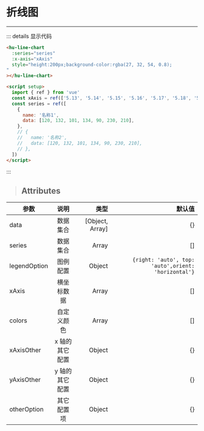# 折线图

---

<hu-line-chart :series="series" :x-axis="xAxis" style="height:200px;background-color:rgba(27, 32, 54, 0.8);
"></hu-line-chart>

<script setup>
import {ref} from "vue"
const xAxis =ref( ['5.13', '5.14', '5.15', '5.16', '5.17', '5.18', '5.19'])
const series =ref([
        {
          name: '名称1',
          data: [120, 132, 101, 134, 90, 230, 210],
        },
        // {
        //   name: '名称2',
        //   data: [120, 132, 101, 134, 90, 230, 210],
        // },
      ]) 
</script>

::: details 显示代码

```html
<hu-line-chart
  :series="series"
  :x-axis="xAxis"
  style="height:200px;background-color:rgba(27, 32, 54, 0.8);
"
></hu-line-chart>

<script setup>
  import { ref } from 'vue'
  const xAxis = ref(['5.13', '5.14', '5.15', '5.16', '5.17', '5.18', '5.19'])
  const series = ref([
    {
      name: '名称1',
      data: [120, 132, 101, 134, 90, 230, 210],
    },
    // {
    //   name: '名称2',
    //   data: [120, 132, 101, 134, 90, 230, 210],
    // },
  ])
</script>
```

:::

> ## Attributes

| 参数         |      说明      |            类型 |                                              默认值 |
| ------------ | :------------: | --------------: | --------------------------------------------------: |
| data         |    数据集合    | [Object, Array] |                                                  {} |
| series       |    数据集合    |           Array |                                                  [] |
| legendOption |    图例配置    |          Object | `{right: 'auto', top: 'auto',orient: 'horizontal'}` |
| xAxis        |   横坐标数据   |           Array |                                                  [] |
| colors       |   自定义颜色   |           Array |                                                  [] |
| xAxisOther   | x 轴的其它配置 |          Object |                                                  {} |
| yAxisOther   | y 轴的其它配置 |          Object |                                                  {} |
| otherOption  |   其它配置项   |          Object |                                                  {} |
